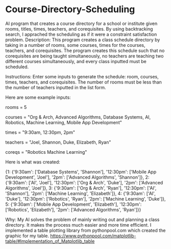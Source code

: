 # Course-Directory-Scheduling
AI program that creates a course directory for a school or institute given rooms, titles, times, teachers, and corequisites. By using backtracking search, I apprached the scheduling as if it were a constraint satisfaction problem.
Description:
This program creates a class schedule directory by taking in a number of rooms, some courses, times for the courses, teachers, and corequisites. The program creates this schedule such that no corequisites are being taught simultaneously, no teachers are teaching two different courses simultaneously, and every class inputted must be scheduled.

Instructions:
Enter some inputs to generate the schedule: room, courses, times, teachers, and corequisites. The number of rooms must be less than the number of teachers inputted in the list form.

Here are some example inputs:

rooms = 5

courses = "Org & Arch, Advanced Algorithms, Database Systems, AI, Robotics, Machine Learning, Mobile App Development"

times = "9:30am, 12:30pm, 2pm"

teachers = "Joel, Shannon, Duke, Elizabeth, Ryan"

coreqs = "Robotics Machine Learning"

Here is what was created:

{1: {'9:30am': ['Database Systems', 'Shannon'], '12:30pm': ['Mobile App Development', 'Joel'], '2pm': ['Advanced Algorithms', 'Shannon']}, 2: {'9:30am': ['AI', 'Joel'], '12:30pm': ['Org & Arch', 'Duke'], '2pm': ['Advanced Algorithms', 'Joel']}, 3: {'9:30am': ['Org & Arch', 'Ryan'], '12:30pm': ['AI', 'Shannon'], '2pm': ['Machine Learning', 'Elizabeth']}, 4: {'9:30am': ['AI', 'Duke'], '12:30pm': ['Robotics', 'Ryan'], '2pm': ['Machine Learning', 'Duke']}, 5: {'9:30am': ['Mobile App Development', 'Elizabeth'], '12:30pm': ['Robotics', 'Elizabeth'], '2pm': ['Advanced Algorithms', 'Ryan']}}

Why:
My AI solves the problem of mainly writing out and planning a class directory. It makes the process much easier and more time efficient.
I implemented a table plotting library from pythonpool.com which created the graphic for my table. https://www.pythonpool.com/matplotlib-table/#Implementation_of_Matplotlib_table


